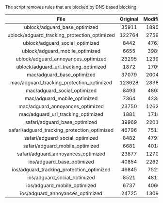 The script removes rules that are blocked by DNS based blocking.


| File | Original | Modified |
|:----:|:-----:|:-----:|
| ublock/adguard_base_optimized | 35911 | 18900 |
| ublock/adguard_tracking_protection_optimized | 122764 | 27598 |
| ublock/adguard_social_optimized | 8442 | 4762 |
| ublock/adguard_mobile_optimized | 6655 | 3989 |
| ublock/adguard_annoyances_optimized | 23295 | 12396 |
| ublock/adguard_url_tracking_optimized | 1872 | 1709 |
| mac/adguard_base_optimized | 37079 | 20049 |
| mac/adguard_tracking_protection_optimized | 123628 | 28380 |
| mac/adguard_social_optimized | 8493 | 4808 |
| mac/adguard_mobile_optimized | 7364 | 4234 |
| mac/adguard_annoyances_optimized | 23750 | 12629 |
| mac/adguard_url_tracking_optimized | 1881 | 1718 |
| safari/adguard_base_optimized | 39969 | 22010 |
| safari/adguard_tracking_protection_optimized | 46796 | 7512 |
| safari/adguard_social_optimized | 8482 | 4791 |
| safari/adguard_mobile_optimized | 6681 | 4018 |
| safari/adguard_annoyances_optimized | 23877 | 12702 |
| ios/adguard_base_optimized | 40854 | 22627 |
| ios/adguard_tracking_protection_optimized | 46845 | 7522 |
| ios/adguard_social_optimized | 8521 | 4811 |
| ios/adguard_mobile_optimized | 6737 | 4060 |
| ios/adguard_annoyances_optimized | 24725 | 13094 |